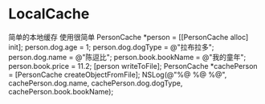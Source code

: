 # LocalCache
简单的本地缓存
使用很简单
PersonCache *person = [[PersonCache alloc] init];
    person.dog.age = 1;
    person.dog.dogType = @"拉布拉多";
    person.dog.name = @"陈逗比";
    person.book.bookName = @"我的童年";
    person.book.price = 11.2;
    [person writeToFile];
    PersonCache *cachePerson = [PersonCache createObjectFromFile];
    NSLog(@"%@ %@ %@", cachePerson.dog.name, cachePerson.dog.dogType, cachePerson.book.bookName);
